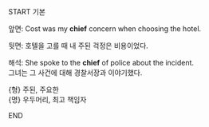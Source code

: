 START
기본

앞면:
Cost was my **chief** concern when choosing the hotel.  

뒷면:
호텔을 고를 때 내 주된 걱정은 비용이었다.  

해석:
She spoke to the **chief** of police about the incident.  
그녀는 그 사건에 대해 경찰서장과 이야기했다.  

{형} 주된, 주요한  
{명} 우두머리, 최고 책임자  
<!--ID: 1745568139269-->
END